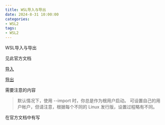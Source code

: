 ```yaml
---
title: WSL导入与导出
date: 2024-8-31 10:00:00
categories:
- WSL2
tags:
- WSL2
---
```


WSL导入与导出

见此官方文档

[导入](https://learn.microsoft.com/zh-cn/windows/wsl/use-custom-distro)

[导出](https://learn.microsoft.com/zh-cn/windows/wsl/basic-commands#export-a-distribution)

<!-- more -->

需要注意的内容

> 默认情况下，使用 --import 时，你总是作为根用户启动。 可设置自己的用户帐户，但请注意，根据每个不同的 Linux 发行版，设置过程略有不同。

在官方文档中有写